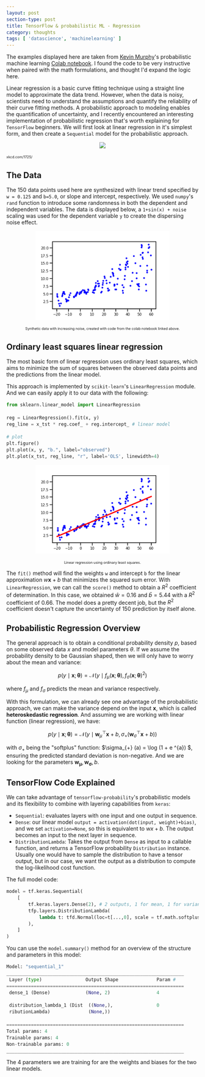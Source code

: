 ```yaml
---
layout: post
section-type: post
title: TensorFlow & probabilistic ML - Regression
category: thoughts 
tags: [ 'datascience', 'machinelearning' ]
---
```


The examples displayed here are taken from [Kevin Murphy](https://twitter.com/sirbayes)'s probabilistic machine learning [Colab notebook](https://code.probml.ai/book1/2.14). I found the code to be very instructive when paired with the math formulations, and thought I'd expand the logic here.

Linear regression is a basic curve fitting technique using a straight line model to approximate the data trend. However, when the data is noisy, scientists need to understand the assumptions and quantify the reliability of their curve fitting methods. A probabilistic approach to modeling enables the quantification of uncertainty, and I recently encountered an interesting implementation of probabilistic regression that's worth explaining for `TensorFlow` beginners. We will first look at linear regression in it's simplest form, and then create a `Sequential` model for the probabilistic approach.

<p align="center">
<img src="https://imgs.xkcd.com/comics/linear_regression.png">
<figcaption style="font-size:65%">xkcd.com/1725/</figcaption>
</p>

## The Data

The 150 data points used here are synthesized with linear trend specified by `w = 0.125` and `b=5.0`, or slope and intercept, respectively. We used `numpy`'s `rand` function to introduce some randomness in both the dependent and independent variables. The data is displayed below, a `1+sin(x) + noise` scaling was used for the dependent variable `y` to create the dispersing noise effect.

<p align="center">
<img src="../figures/linreg-data.png" style="width:350px">
<figcaption align="center" style="font-size:65%"> Synthetic data with increasing noise, created with code from the colab notebook linked above.</figcaption>
</p>

## Ordinary least squares linear regression

The most basic form of linear regression uses ordinary least squares, which aims to minimize the sum of squares between the observed data points and the predictions from the linear model.

This approach is implemented by `scikit-learn`'s `LinearRegression` module. And we can easily apply it to our data with the following:

```python
from sklearn.linear_model import LinearRegression

reg = LinearRegression().fit(x, y) 
reg_line = x_tst * reg.coef_ + reg.intercept_ # linear model

# plot
plt.figure()
plt.plot(x, y, "b.", label="observed")
plt.plot(x_tst, reg_line, "r", label='OLS', linewidth=4)
```

<p align="center">
<img src="../figures/linreg-sklearn.png" style="width:350px">
<figcaption align="center" style="font-size:65%"> Linear regression using ordinary least squares.</figcaption>
</p>

The `fit()` method will find the weights `w` and intercept `b` for the linear approximation $w\pmb{x} + b$ that minimizes the squared sum error. With `LinearRegression`, we can call the `score()` method to obtain a $R^2$ coefficient of determination. In this case, we obtained $\hat{w} = 0.16$ and $\hat{b} = 5.44$ with a $R^2$ coefficient of $0.66$. The model does a pretty decent job, but the $R^2$ coefficient doesn't capture the uncertainty of 150 prediction by itself alone.

## Probabilistic Regression Overview

The general approach is to obtain a conditional probability density $p$, based on some observed data $x$ and model parameters $\theta$. If we assume the probability density to be Gaussian shaped, then we will only have to worry about the mean and variance:

$$
p(y \mid \boldsymbol{x} ; \boldsymbol{\theta})=\mathcal{N}\left(y \mid f_{\mu}(\boldsymbol{x} ; \boldsymbol{\theta}), f_{\sigma}(\boldsymbol{x} ; \boldsymbol{\theta})^{2}\right)
$$

where $f_{\mu}$ and $f_{\sigma}$ predicts the mean and variance respectively. 

With this formulation, we can already see one advantage of the probabilistic approach, we can make the variance depend on the input $\boldsymbol{x}$, which is called __heteroskedastic regression__. And assuming we are working with linear function (linear regression), we have:

$$
p(y \mid \boldsymbol{x} ; \boldsymbol{\theta})=\mathcal{N}\left(y \mid \boldsymbol{w}_{\mu}^{\top} \boldsymbol{x}+b, \sigma_{+}\left(\boldsymbol{w}_{\sigma}^{\top} \boldsymbol{x} + b\right)\right)
$$

with $\sigma_{+}$ being the "softplus" function: $\sigma_{+} (a) = \log (1 + e ^{a}) $, ensuring the predicted standard deviation is non-negative. And we are looking for the parameters $\boldsymbol{w_{\mu}}, \boldsymbol{w_{\sigma}}, b$.

## TensorFlow Code Explained

We can take advantage of `tensorflow-probability`'s probabilistic models and its flexibility to combine with layering capabilities from `keras`:

 - `Sequential`: evaluates layers with one input and one output in sequence.
 - `Dense`: our linear model `output = activation(dot(input, weight)+bias)`, and we set `activation=None`, so this is equivalent to $wx + b$. The output becomes an input to the next layer in sequence.
 - `DistributionLambda`: Takes the output from `Dense` as input to a callable function, and returns a TensorFlow probability `Distribution` instance. Usually one would have to sample the distribution to have a tensor output, but in our case, we want the output as a distribution to compute the log-likelihood cost function.

The full model code:

```python
model = tf.keras.Sequential(
    [
        tf.keras.layers.Dense(2), # 2 outputs, 1 for mean, 1 for variance
        tfp.layers.DistributionLambda(
            lambda t: tfd.Normal(loc=t[...,0], scale = tf.math.softplus(0.05 * t[..., 1])) # first output for mean, second output for variance
        ),
    ]
)
```

You can use the `model.summary()` method for an overview of the structure and parameters in this model:

```python
Model: "sequential_1"
_________________________________________________________________
 Layer (type)                Output Shape              Param #   
=================================================================
 dense_1 (Dense)             (None, 2)                 4         
                                                                 
 distribution_lambda_1 (Dist  ((None,),                0         
 ributionLambda)              (None,))                           
                                                                 
=================================================================
Total params: 4
Trainable params: 4
Non-trainable params: 0
_________________________________________________________________
```

The 4 parameters we are training for are the weights and biases for the two linear models. 